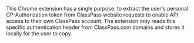 This Chrome extension has a single purpose: to extract the user's personal CP-Authorization token from ClassPass website requests to enable API access to their own ClassPass account. The extension only reads this specific authentication header from ClassPass.com domains and stores it locally for the user to copy.

